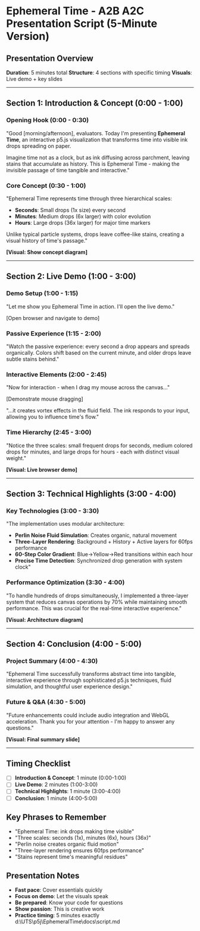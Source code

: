 # Ephemeral Time - A2B A2C Presentation Script (5-Minute Version)

## Presentation Overview
**Duration**: 5 minutes total
**Structure**: 4 sections with specific timing
**Visuals**: Live demo + key slides

---

## Section 1: Introduction & Concept (0:00 - 1:00)

### Opening Hook (0:00 - 0:30)
"Good [morning/afternoon], evaluators. Today I'm presenting **Ephemeral Time**, an interactive p5.js visualization that transforms time into visible ink drops spreading on paper.

Imagine time not as a clock, but as ink diffusing across parchment, leaving stains that accumulate as history. This is Ephemeral Time - making the invisible passage of time tangible and interactive."

### Core Concept (0:30 - 1:00)
"Ephemeral Time represents time through three hierarchical scales:
- **Seconds**: Small drops (1x size) every second
- **Minutes**: Medium drops (6x larger) with color evolution
- **Hours**: Large drops (36x larger) for major time markers

Unlike typical particle systems, drops leave coffee-like stains, creating a visual history of time's passage."

**[Visual: Show concept diagram]**

---

## Section 2: Live Demo (1:00 - 3:00)

### Demo Setup (1:00 - 1:15)
"Let me show you Ephemeral Time in action. I'll open the live demo."

[Open browser and navigate to demo]

### Passive Experience (1:15 - 2:00)
"Watch the passive experience: every second a drop appears and spreads organically. Colors shift based on the current minute, and older drops leave subtle stains behind."

### Interactive Elements (2:00 - 2:45)
"Now for interaction - when I drag my mouse across the canvas..."

[Demonstrate mouse dragging]

"...it creates vortex effects in the fluid field. The ink responds to your input, allowing you to influence time's flow."

### Time Hierarchy (2:45 - 3:00)
"Notice the three scales: small frequent drops for seconds, medium colored drops for minutes, and large drops for hours - each with distinct visual weight."

**[Visual: Live browser demo]**

---

## Section 3: Technical Highlights (3:00 - 4:00)

### Key Technologies (3:00 - 3:30)
"The implementation uses modular architecture:

- **Perlin Noise Fluid Simulation**: Creates organic, natural movement
- **Three-Layer Rendering**: Background + History + Active layers for 60fps performance
- **60-Step Color Gradient**: Blue→Yellow→Red transitions within each hour
- **Precise Time Detection**: Synchronized drop generation with system clock"

### Performance Optimization (3:30 - 4:00)
"To handle hundreds of drops simultaneously, I implemented a three-layer system that reduces canvas operations by 70% while maintaining smooth performance. This was crucial for the real-time interactive experience."

**[Visual: Architecture diagram]**

---

## Section 4: Conclusion (4:00 - 5:00)

### Project Summary (4:00 - 4:30)
"Ephemeral Time successfully transforms abstract time into tangible, interactive experience through sophisticated p5.js techniques, fluid simulation, and thoughtful user experience design."

### Future & Q&A (4:30 - 5:00)
"Future enhancements could include audio integration and WebGL acceleration. Thank you for your attention - I'm happy to answer any questions."

**[Visual: Final summary slide]**

---

## Timing Checklist

- [ ] **Introduction & Concept**: 1 minute (0:00-1:00)
- [ ] **Live Demo**: 2 minutes (1:00-3:00)
- [ ] **Technical Highlights**: 1 minute (3:00-4:00)
- [ ] **Conclusion**: 1 minute (4:00-5:00)

## Key Phrases to Remember

- "Ephemeral Time: ink drops making time visible"
- "Three scales: seconds (1x), minutes (6x), hours (36x)"
- "Perlin noise creates organic fluid motion"
- "Three-layer rendering ensures 60fps performance"
- "Stains represent time's meaningful residues"

## Presentation Notes

- **Fast pace**: Cover essentials quickly
- **Focus on demo**: Let the visuals speak
- **Be prepared**: Know your code for questions
- **Show passion**: This is creative work
- **Practice timing**: 5 minutes exactly</content>
<parameter name="filePath">d:\UTS\p5j\EphemeralTime\docs\script.md
